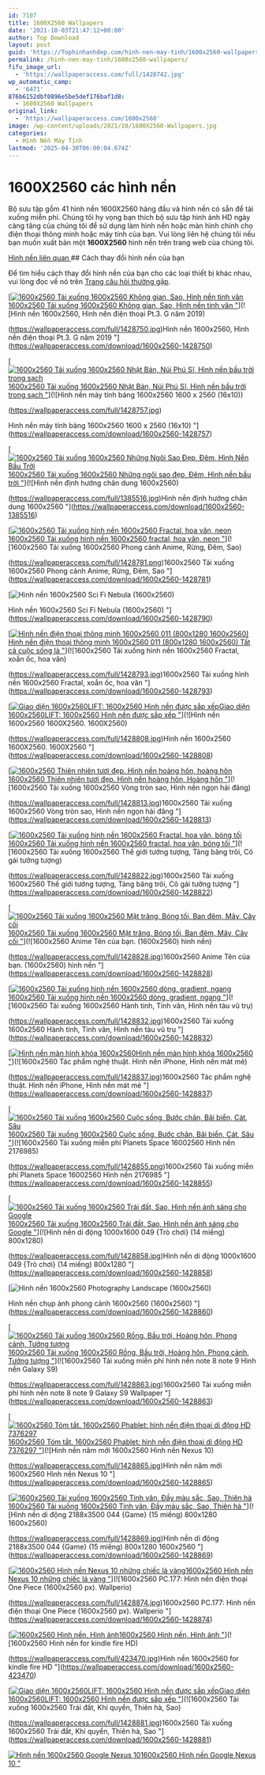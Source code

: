 ```yaml
---
id: 7107
title: 1600X2560 Wallpapers
date: '2021-10-03T21:47:12+00:00'
author: Top Download
layout: post
guid: 'https://Tophinhanhdep.com/hinh-nen-may-tinh/1600x2560-wallpapers/'
permalink: /hinh-nen-may-tinh/1600x2560-wallpapers/
fifu_image_url:
  - 'https://wallpaperaccess.com/full/1428742.jpg'
wp_automatic_camp:
  - '6471'
876b6152dbf0896e5be5def176baf1d8:
  - 1600X2560 Wallpapers
original_link:
  - 'https://wallpaperaccess.com/1600x2560'
image: /wp-content/uploads/2021/10/1600X2560-Wallpapers.jpg
categories:
  - Hình Nền Máy Tính
lastmod: '2025-04-30T06:00:04.674Z'
---
```

# 1600X2560 các hình nền

Bộ sưu tập gồm 41 hình nền 1600X2560 hàng đầu và hình nền có sẵn để tải xuống miễn phí. Chúng tôi hy vọng bạn thích bộ sưu tập hình ảnh HD ngày càng tăng của chúng tôi để sử dụng làm hình nền hoặc màn hình chính cho điện thoại thông minh hoặc máy tính của bạn. Vui lòng liên hệ chúng tôi nếu bạn muốn xuất bản một **1600X2560** hình nền trên trang web của chúng tôi.

[Hình nền liên quan ](#related) ## Cách thay đổi hình nền của bạn

Để tìm hiểu cách thay đổi hình nền của bạn cho các loại thiết bị khác nhau, vui lòng đọc về nó trên [Trang câu hỏi thường gặp](https://tophinhanhdep.com/faq/).

  
[[![1600x2560 Tải xuống 1600x2560 Không gian, Sao, Hình nền tinh vân](https://wallpaperaccess.com/full/1428742.jpg)1600x2560 Tải xuống 1600x2560 Không gian, Sao, Hình nền tinh vân "](https://wallpaperaccess.com/download/1600x2560-1428742)](![Hình nền 1600x2560, Hình nền điện thoại Pt.3.  G năm 2019)

(https://wallpaperaccess.com/full/1428750.jpg)Hình nền 1600x2560, Hình nền điện thoại Pt.3. G năm 2019 "](https://wallpaperaccess.com/download/1600x2560-1428750)

[[![1600x2560 Tải xuống 1600x2560 Nhật Bản, Núi Phú Sĩ, Hình nền bầu trời trong sạch](https://wallpaperaccess.com/full/1428754.jpg)1600x2560 Tải xuống 1600x2560 Nhật Bản, Núi Phú Sĩ, Hình nền bầu trời trong sạch "](https://wallpaperaccess.com/download/1600x2560-1428754)](![Hình nền máy tính bảng 1600x2560 1600 x 2560 (16x10))

(https://wallpaperaccess.com/full/1428757.jpg)

Hình nền máy tính bảng 1600x2560 1600 x 2560 (16x10) "](https://wallpaperaccess.com/download/1600x2560-1428757)

[[![1600x2560 Tải xuống 1600x2560 Những Ngôi Sao Đẹp, Đêm, Hình Nền Bầu Trời](https://wallpaperaccess.com/full/1217311.png)1600x2560 Tải xuống 1600x2560 Những ngôi sao đẹp, Đêm, Hình nền bầu trời "](https://wallpaperaccess.com/download/1600x2560-1217311)](![Hình nền định hướng chân dung 1600x2560)

(https://wallpaperaccess.com/full/1385516.jpg)Hình nền định hướng chân dung 1600x2560 "](https://wallpaperaccess.com/download/1600x2560-1385516)

[[![1600x2560 Tải xuống hình nền 1600x2560 Fractal, hoa văn, neon](https://wallpaperaccess.com/full/1428761.jpg)1600x2560 Tải xuống hình nền 1600x2560 fractal, hoa văn, neon "](https://wallpaperaccess.com/download/1600x2560-1428761)](![1600x2560 Tải xuống 1600x2560 Phong cảnh Anime, Rừng, Đêm, Sao)

(https://wallpaperaccess.com/full/1428781.png)1600x2560 Tải xuống 1600x2560 Phong cảnh Anime, Rừng, Đêm, Sao "](https://wallpaperaccess.com/download/1600x2560-1428781)

[![Hình nền 1600x2560 Sci Fi Nebula (1600x2560)](https://wallpaperaccess.com/full/1428790.png)

Hình nền 1600x2560 Sci Fi Nebula (1600x2560) "](https://wallpaperaccess.com/download/1600x2560-1428790)

[[![Hình nền điện thoại thông minh 1600x2560 011 (800x1280 1600x2560)](https://wallpaperaccess.com/full/1428792.jpg)Hình nền điện thoại thông minh 1600x2560 011 (800x1280 1600x2560) Tất cả cuộc sống là "](https://wallpaperaccess.com/download/1600x2560-1428792)](![1600x2560 Tải xuống hình nền 1600x2560 Fractal, xoắn ốc, hoa văn)

(https://wallpaperaccess.com/full/1428793.jpg)1600x2560 Tải xuống hình nền 1600x2560 Fractal, xoắn ốc, hoa văn "](https://wallpaperaccess.com/download/1600x2560-1428793)

[[![Giao diện 1600x2560LIFT: 1600x2560 Hình nền được sắp xếp](https://wallpaperaccess.com/full/1428800.jpg)Giao diện 1600x2560LIFT: 1600x2560 Hình nền được sắp xếp "](https://wallpaperaccess.com/download/1600x2560-1428800)](![Hình nền 1600x2560 1600X2560.  1600X2560)

(https://wallpaperaccess.com/full/1428808.jpg)Hình nền 1600x2560 1600X2560. 1600X2560 "](https://wallpaperaccess.com/download/1600x2560-1428808)

[[![1600x2560 Thiên nhiên tươi đẹp.  Hình nền hoàng hôn, hoàng hôn](https://wallpaperaccess.com/full/1428809.jpg)1600x2560 Thiên nhiên tươi đẹp. Hình nền hoàng hôn, Hoàng hôn "](https://wallpaperaccess.com/download/1600x2560-1428809)](![1600x2560 Tải xuống 1600x2560 Vòng tròn sao, Hình nền ngọn hải đăng)

(https://wallpaperaccess.com/full/1428813.jpg)1600x2560 Tải xuống 1600x2560 Vòng tròn sao, Hình nền ngọn hải đăng "](https://wallpaperaccess.com/download/1600x2560-1428813)

[[![1600x2560 Tải xuống hình nền 1600x2560 Fractal, hoa văn, bóng tối](https://wallpaperaccess.com/full/1428817.jpg)1600x2560 Tải xuống hình nền 1600x2560 fractal, hoa văn, bóng tối "](https://wallpaperaccess.com/download/1600x2560-1428817)](![1600x2560 Tải xuống 1600x2560 Thế giới tưởng tượng, Tảng băng trôi, Cô gái tưởng tượng)

(https://wallpaperaccess.com/full/1428822.jpg)1600x2560 Tải xuống 1600x2560 Thế giới tưởng tượng, Tảng băng trôi, Cô gái tưởng tượng "](https://wallpaperaccess.com/download/1600x2560-1428822)

[[![1600x2560 Tải xuống 1600x2560 Mặt trăng, Bóng tối, Ban đêm, Mây, Cây cối](https://wallpaperaccess.com/full/1428825.jpg)1600x2560 Tải xuống 1600x2560 Mặt trăng, Bóng tối, Ban đêm, Mây, Cây cối "](https://wallpaperaccess.com/download/1600x2560-1428825)](![1600x2560 Anime Tên của bạn.  (1600x2560) hình nền)

(https://wallpaperaccess.com/full/1428828.jpg)1600x2560 Anime Tên của bạn. (1600x2560) hình nền "](https://wallpaperaccess.com/download/1600x2560-1428828)

[[![1600x2560 Tải xuống hình nền 1600x2560 dòng, gradient, ngang](https://wallpaperaccess.com/full/1428830.jpg)1600x2560 Tải xuống hình nền 1600x2560 dòng, gradient, ngang "](https://wallpaperaccess.com/download/1600x2560-1428830)](![1600x2560 Tải xuống 1600x2560 Hành tinh, Tinh vân, Hình nền tàu vũ trụ)

(https://wallpaperaccess.com/full/1428832.jpg)1600x2560 Tải xuống 1600x2560 Hành tinh, Tinh vân, Hình nền tàu vũ trụ "](https://wallpaperaccess.com/download/1600x2560-1428832)

[[![Hình nền màn hình khóa 1600x2560](https://wallpaperaccess.com/full/1428836.jpg)Hình nền màn hình khóa 1600x2560 "](https://wallpaperaccess.com/download/1600x2560-1428836)](![1600x2560 Tác phẩm nghệ thuật.  Hình nền iPhone, Hình nền mát mẻ)

(https://wallpaperaccess.com/full/1428837.jpg)1600x2560 Tác phẩm nghệ thuật. Hình nền iPhone, Hình nền mát mẻ "](https://wallpaperaccess.com/download/1600x2560-1428837)

[[![1600x2560 Tải xuống 1600x2560 Cuộc sống, Bước chân, Bãi biển, Cát, Sâu](https://wallpaperaccess.com/full/1428839.png)1600x2560 Tải xuống 1600x2560 Cuộc sống, Bước chân, Bãi biển, Cát, Sâu "](https://wallpaperaccess.com/download/1600x2560-1428839)](![1600x2560 Tải xuống miễn phí Planets Space 16002560 Hình nền 2176985)

(https://wallpaperaccess.com/full/1428855.png)1600x2560 Tải xuống miễn phí Planets Space 16002560 Hình nền 2176985 "](https://wallpaperaccess.com/download/1600x2560-1428855)

[[![1600x2560 Tải xuống 1600x2560 Trái đất, Sao, Hình nền ánh sáng cho Google](https://wallpaperaccess.com/full/1428857.jpg)1600x2560 Tải xuống 1600x2560 Trái đất, Sao, Hình nền ánh sáng cho Google "](https://wallpaperaccess.com/download/1600x2560-1428857)](![Hình nền di động 1000x1600 049 {Trò chơi} (14 miếng) 800x1280)

(https://wallpaperaccess.com/full/1428858.jpg)Hình nền di động 1000x1600 049 {Trò chơi} (14 miếng) 800x1280 "](https://wallpaperaccess.com/download/1600x2560-1428858)

[![Hình nền 1600x2560 Photography Landscape (1600x2560)](https://wallpaperaccess.com/full/1428860.jpg)

Hình nền chụp ảnh phong cảnh 1600x2560 (1600x2560) "](https://wallpaperaccess.com/download/1600x2560-1428860)

[[![1600x2560 Tải xuống 1600x2560 Rồng, Bầu trời, Hoàng hôn, Phong cảnh, Tưởng tượng](https://wallpaperaccess.com/full/1428862.jpg)1600x2560 Tải xuống 1600x2560 Rồng, Bầu trời, Hoàng hôn, Phong cảnh, Tưởng tượng "](https://wallpaperaccess.com/download/1600x2560-1428862)](![1600x2560 Tải xuống miễn phí hình nền note 8 note 9 Hình nền Galaxy S9)

(https://wallpaperaccess.com/full/1428863.jpg)1600x2560 Tải xuống miễn phí hình nền note 8 note 9 Galaxy S9 Wallpaper "](https://wallpaperaccess.com/download/1600x2560-1428863)

[[![1600x2560 Tóm tắt.  1600x2560 Phablet: hình nền điện thoại di động HD 7376297](https://wallpaperaccess.com/full/101735.jpg)1600x2560 Tóm tắt. 1600x2560 Phablet: hình nền điện thoại di động HD 7376297 "](https://wallpaperaccess.com/download/1600x2560-101735)](![Hình nền năm mới 1600x2560 Hình nền Nexus 10)

(https://wallpaperaccess.com/full/1428865.jpg)Hình nền năm mới 1600x2560 Hình nền Nexus 10 "](https://wallpaperaccess.com/download/1600x2560-1428865)

[[![1600x2560 Tải xuống 1600x2560 Tinh vân, Đầy màu sắc, Sao, Thiên hà](https://wallpaperaccess.com/full/1428868.jpg)1600x2560 Tải xuống 1600x2560 Tinh vân, Đầy màu sắc, Sao, Thiên hà "](https://wallpaperaccess.com/download/1600x2560-1428868)](![Hình nền di động 2188x3500 044 {Game} (15 miếng) 800x1280 1600x2560)

(https://wallpaperaccess.com/full/1428869.jpg)Hình nền di động 2188x3500 044 {Game} (15 miếng) 800x1280 1600x2560 "](https://wallpaperaccess.com/download/1600x2560-1428869)

[[![1600x2560 Hình nền Nexus 10 những chiếc lá vàng](https://wallpaperaccess.com/full/1428870.jpg)1600x2560 Hình nền Nexus 10 những chiếc lá vàng "](https://wallpaperaccess.com/download/1600x2560-1428870)](![1600x2560 PC.177: Hình nền điện thoại One Piece (1600x2560 px).  Wallperio)

(https://wallpaperaccess.com/full/1428874.jpg)1600x2560 PC.177: Hình nền điện thoại One Piece (1600x2560 px). Wallperio "](https://wallpaperaccess.com/download/1600x2560-1428874)

[[![1600x2560 Hình nền, Hình ảnh](https://wallpaperaccess.com/full/1428877.jpg)1600x2560 Hình nền, Hình ảnh "](https://wallpaperaccess.com/download/1600x2560-1428877)](![1600x2560 Hình nền for kindle fire HD)

(https://wallpaperaccess.com/full/423470.jpg)Hình nền 1600x2560 for kindle fire HD "](https://wallpaperaccess.com/download/1600x2560-423470)

[[![Giao diện 1600x2560LIFT: 1600x2560 Hình nền được sắp xếp](https://wallpaperaccess.com/full/1428880.jpg)Giao diện 1600x2560LIFT: 1600x2560 Hình nền được sắp xếp "](https://wallpaperaccess.com/download/1600x2560-1428880)](![1600x2560 Tải xuống 1600x2560 Trái đất, Khí quyển, Thiên hà, Sao)

(https://wallpaperaccess.com/full/1428881.jpg)1600x2560 Tải xuống 1600x2560 Trái đất, Khí quyển, Thiên hà, Sao "](https://wallpaperaccess.com/download/1600x2560-1428881)

[![Hình nền 1600x2560 Google Nexus 10](https://wallpaperaccess.com/full/1428882.jpg)1600x2560 Hình nền Google Nexus 10 "](https://wallpaperaccess.com/download/1600x2560-1428882)
